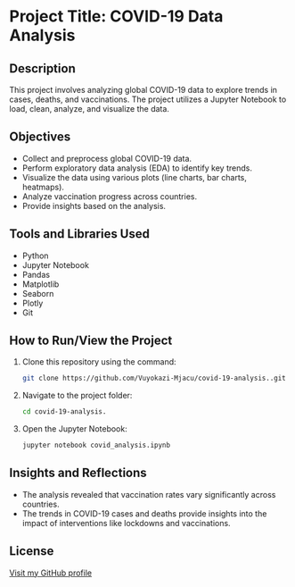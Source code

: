 # Project Title: COVID-19 Data Analysis

## Description
This project involves analyzing global COVID-19 data to explore trends in cases, deaths, and vaccinations. The project utilizes a Jupyter Notebook to load, clean, analyze, and visualize the data.

## Objectives
- Collect and preprocess global COVID-19 data.
- Perform exploratory data analysis (EDA) to identify key trends.
- Visualize the data using various plots (line charts, bar charts, heatmaps).
- Analyze vaccination progress across countries.
- Provide insights based on the analysis.

## Tools and Libraries Used
- Python
- Jupyter Notebook
- Pandas
- Matplotlib
- Seaborn
- Plotly
- Git

## How to Run/View the Project
1. Clone this repository using the command:
    ```bash
    git clone https://github.com/Vuyokazi-Mjacu/covid-19-analysis..git
    ```
2. Navigate to the project folder:
    ```bash
    cd covid-19-analysis.
    ```
3. Open the Jupyter Notebook:
    ```bash
    jupyter notebook covid_analysis.ipynb
    ```

## Insights and Reflections
- The analysis revealed that vaccination rates vary significantly across countries.
- The trends in COVID-19 cases and deaths provide insights into the impact of interventions like lockdowns and vaccinations.

## License
[Visit my GitHub profile](https://github.com/Vuyokazi-Mjacu)

